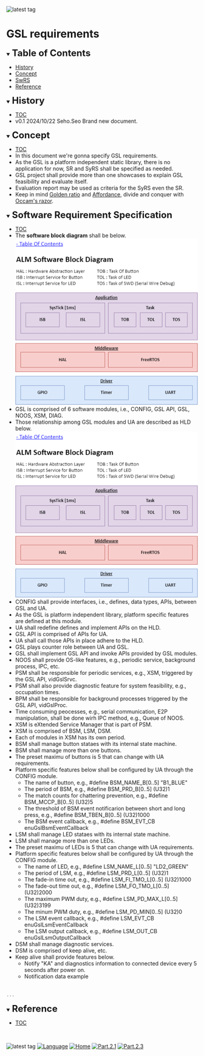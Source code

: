 ![latest tag](https://img.shields.io/github/v/tag/gtuja/GSL.svg?color=brightgreen)

# GSL requirements

<div id="toc"></div>
<details open>
<summary><font size="5"><b>Table of Contents</b></font></summary>

- [History](#history)
- [Concept](#Concept)
- [SwRS](#SwRS)
- [Reference](#Reference)

</details>

<div id="history"></div>
<details open>
<summary><font size="5"><b>History</b></font></summary> 

- [TOC](#toc)
- v0.1 2024/10/22 Seho.Seo Brand new document.

</details>

<div id="Concept"></div>
<details open>
<summary><font size="5"><b>Concept</b></font></summary>

- [TOC](#toc)
- In this document we're gonna specify GSL requirements.
- As the GSL is a platform independent static library, there is no application for now, SR and SyRS shall be specified as needed.
- GSL project shall provide more than one showcases to explain GSL feasibility and evaluate itself.
- Evaluation report may be used as criteria for the SyRS even the SR.
- Keep in mind [Golden ratio](https://en.m.wikipedia.org/wiki/Golden_ratio) and [Affordance](https://en.m.wikipedia.org/wiki/Affordance), divide and conquer with [Occam's razor](https://en.m.wikipedia.org/wiki/Occam%27s_razor). 

</details>

<div id="SwRS"></div>
<details open>
<summary><font size="5"><b>Software Requirement Specification</b></font></summary>

- [TOC](#toc)
- The **software block diagram** shall be below.<br>
![Software Block Diagram](https://github.com/gtuja/CSC_MS/blob/main/Resources/Part2/Part2_ALM_SoftwareBlockDiagram.drawio.png)<br>
- GSL is comprised of 6 software modules, i.e., CONFIG, GSL API, GSL, NOOS, XSM, DIAG.
- Those relationship among GSL modules and UA are described as HLD below.
![High Level Design](https://github.com/gtuja/CSC_MS/blob/main/Resources/Part2/Part2_ALM_SoftwareBlockDiagram.drawio.png)<br>
- CONFIG shall provide interfaces, i.e., defines, data types, APIs, between GSL and UA.
- As the GSL is platform independent library, platform specific features are defined at this module.
- UA shall redefine defines and implement APIs on the HLD.
- GSL API is comprised of APIs for UA.
- UA shall call those APIs in place adhere to the HLD.
- GSL plays counter role between UA and GSL.
- GSL shall implement GSL API and invoke APIs provided by GSL modules.
- NOOS shall provide OS-like features, e.g., periodic service, background process, IPC, etc.
- PSM shall be responsible for periodic services, e.g., XSM, triggered by the GSL API, vidGslSrvc.
- PSM shall also provide diagnostic feature for system feasibility, e.g., occupation times.
- BPM shall be responsible for background processes triggered by the GSL API, vidGslProc.
- Time consuming peocesses, e.g., serial communication, E2P manipulation, shall be done wirh IPC method, e.g., Queue of NOOS.
- XSM is eXtended Service Manager that is part of PSM.
- XSM is comprised of BSM, LSM, DSM.
- Each of modules in XSM has its own period.
- BSM shall manage button stataes with its internal state machine.
- BSM shall manage more than one buttons.
- The preset maximu of buttons is 5 that can change with UA requirements.
- Platform specific features below shall be configured by UA through the CONFIG module.
  - The name of button, e.g., #define BSM_NAME_B[0..5] "B1_BLUE"
  - The period of BSM, e.g., #define BSM_PRD_B[0..5] (U32)1
  - The match counts for chattering prevention, e.g., #define BSM_MCCP_B[0..5] (U32)5
  - The threshold of BSM event notificarion between short and long press, e.g., #define BSM_TBEN_B[0..5] (U32)1000
  - The BSM event callback, e.g., #define BSM_EVT_CB enuGslBsmEventCallback
- LSM shall manage LED stataes with its internal state machine.
- LSM shall manage more than one LEDs.
- The preset maximu of LEDs is 5 that can change with UA requirements.
- Platform specific features below shall be configured by UA through the CONFIG module.
  - The name of LED, e.g., #define LSM_NAME_L[0..5] "LD2_GREEN"
  - The period of LSM, e.g., #define LSM_PRD_L[0..5] (U32)1
  - The fade-in time out, e.g., #define LSM_FI_TMO_L[0..5] (U32)1000
  - The fade-out time out, e.g., #define LSM_FO_TMO_L[0..5] (U32)2000
  - The maximum PWM duty, e.g., #define LSM_PD_MAX_L[0..5] (U32)3199
  - The minum PWM duty, e.g., #define LSM_PD_MIN[0..5] (U32)0
  - The LSM event callback, e.g., #define LSM_EVT_CB enuGslLsmEventCallback
  - The LSM output callback, e.g., #define LSM_OUT_CB enuGslLsmOutputCallback
- DSM shall manage diagnostic services.
- DSM is comprised of keep alive, etc.
- Keep alive shall provide features below.
  - Notify "KA" and diagnostics information to connected device every 5 seconds after power on.
  - Notification data example

```C

...
```

</details>

<div id="Reference"></div>
<details open>
<summary><font size="5"><b>Reference</b></font></summary>

- [TOC](#toc)

</details>
<br>

![latest tag](https://img.shields.io/github/v/tag/gtuja/CSC_MS.svg?color=brightgreen)
[![Language](https://img.shields.io/badge/Language-%E6%97%A5%E6%9C%AC%E8%AA%9E-brightgreen)](https://github.com/gtuja/CSC_MS/blob/main/Part2/2.RequirementAnalysis.md)
[![Home](https://img.shields.io/badge/Home-Readme-brightgreen)](https://github.com/gtuja/CSC_MS/blob/main/README_en.md)
[![Part.2.1](https://img.shields.io/badge/Prev-Part.2.1-brightgreen)](https://github.com/gtuja/CSC_MS/blob/main/Part2/1.WorFlowOnGithub_en.md)
[![Part.2.3](https://img.shields.io/badge/Next-Part.2.3-brightgreen)](https://github.com/gtuja/CSC_MS/blob/main/Part2/3.SoftwareDesign_en.md)